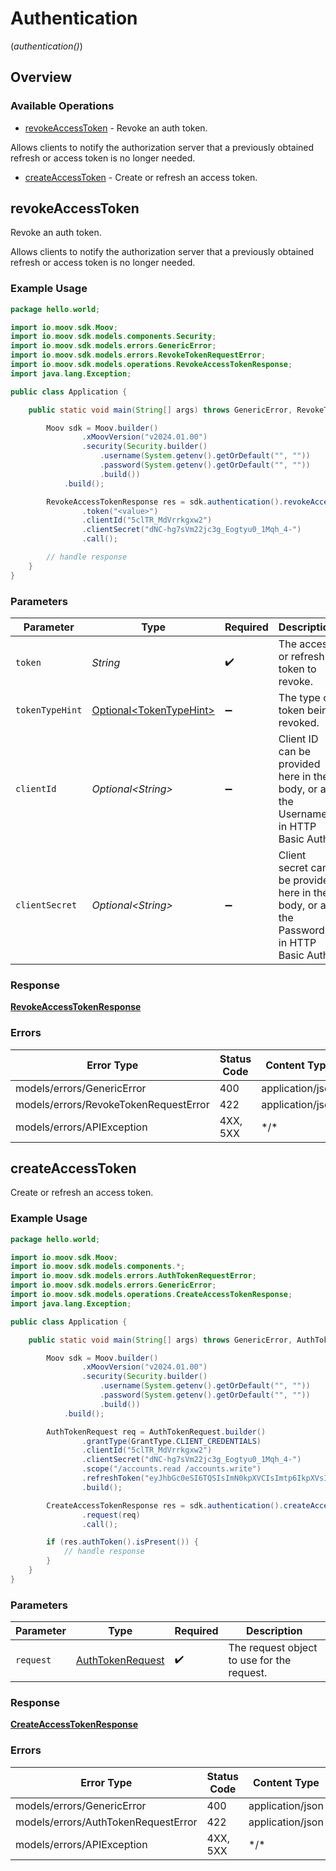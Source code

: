 # Authentication
(*authentication()*)

## Overview

### Available Operations

* [revokeAccessToken](#revokeaccesstoken) - Revoke an auth token.

Allows clients to notify the authorization server that a previously obtained refresh or access token is no longer needed.
* [createAccessToken](#createaccesstoken) - Create or refresh an access token.

## revokeAccessToken

Revoke an auth token.

Allows clients to notify the authorization server that a previously obtained refresh or access token is no longer needed.

### Example Usage

<!-- UsageSnippet language="java" operationID="revokeAccessToken" method="post" path="/oauth2/revoke" -->
```java
package hello.world;

import io.moov.sdk.Moov;
import io.moov.sdk.models.components.Security;
import io.moov.sdk.models.errors.GenericError;
import io.moov.sdk.models.errors.RevokeTokenRequestError;
import io.moov.sdk.models.operations.RevokeAccessTokenResponse;
import java.lang.Exception;

public class Application {

    public static void main(String[] args) throws GenericError, RevokeTokenRequestError, Exception {

        Moov sdk = Moov.builder()
                .xMoovVersion("v2024.01.00")
                .security(Security.builder()
                    .username(System.getenv().getOrDefault("", ""))
                    .password(System.getenv().getOrDefault("", ""))
                    .build())
            .build();

        RevokeAccessTokenResponse res = sdk.authentication().revokeAccessToken()
                .token("<value>")
                .clientId("5clTR_MdVrrkgxw2")
                .clientSecret("dNC-hg7sVm22jc3g_Eogtyu0_1Mqh_4-")
                .call();

        // handle response
    }
}
```

### Parameters

| Parameter                                                                              | Type                                                                                   | Required                                                                               | Description                                                                            | Example                                                                                |
| -------------------------------------------------------------------------------------- | -------------------------------------------------------------------------------------- | -------------------------------------------------------------------------------------- | -------------------------------------------------------------------------------------- | -------------------------------------------------------------------------------------- |
| `token`                                                                                | *String*                                                                               | :heavy_check_mark:                                                                     | The access or refresh token to revoke.                                                 |                                                                                        |
| `tokenTypeHint`                                                                        | [Optional\<TokenTypeHint>](../../models/components/TokenTypeHint.md)                   | :heavy_minus_sign:                                                                     | The type of token being revoked.                                                       |                                                                                        |
| `clientId`                                                                             | *Optional\<String>*                                                                    | :heavy_minus_sign:                                                                     | Client ID can be provided here in the body, or as the Username in HTTP Basic Auth.     | 5clTR_MdVrrkgxw2                                                                       |
| `clientSecret`                                                                         | *Optional\<String>*                                                                    | :heavy_minus_sign:                                                                     | Client secret can be provided here in the body, or as the Password in HTTP Basic Auth. | dNC-hg7sVm22jc3g_Eogtyu0_1Mqh_4-                                                       |

### Response

**[RevokeAccessTokenResponse](../../models/operations/RevokeAccessTokenResponse.md)**

### Errors

| Error Type                            | Status Code                           | Content Type                          |
| ------------------------------------- | ------------------------------------- | ------------------------------------- |
| models/errors/GenericError            | 400                                   | application/json                      |
| models/errors/RevokeTokenRequestError | 422                                   | application/json                      |
| models/errors/APIException            | 4XX, 5XX                              | \*/\*                                 |

## createAccessToken

Create or refresh an access token.

### Example Usage

<!-- UsageSnippet language="java" operationID="createAccessToken" method="post" path="/oauth2/token" -->
```java
package hello.world;

import io.moov.sdk.Moov;
import io.moov.sdk.models.components.*;
import io.moov.sdk.models.errors.AuthTokenRequestError;
import io.moov.sdk.models.errors.GenericError;
import io.moov.sdk.models.operations.CreateAccessTokenResponse;
import java.lang.Exception;

public class Application {

    public static void main(String[] args) throws GenericError, AuthTokenRequestError, Exception {

        Moov sdk = Moov.builder()
                .xMoovVersion("v2024.01.00")
                .security(Security.builder()
                    .username(System.getenv().getOrDefault("", ""))
                    .password(System.getenv().getOrDefault("", ""))
                    .build())
            .build();

        AuthTokenRequest req = AuthTokenRequest.builder()
                .grantType(GrantType.CLIENT_CREDENTIALS)
                .clientId("5clTR_MdVrrkgxw2")
                .clientSecret("dNC-hg7sVm22jc3g_Eogtyu0_1Mqh_4-")
                .scope("/accounts.read /accounts.write")
                .refreshToken("eyJhbGc0eSI6TQSIsImN0kpXVCIsImtp6IkpXVsImtpZC0a...")
                .build();

        CreateAccessTokenResponse res = sdk.authentication().createAccessToken()
                .request(req)
                .call();

        if (res.authToken().isPresent()) {
            // handle response
        }
    }
}
```

### Parameters

| Parameter                                                   | Type                                                        | Required                                                    | Description                                                 |
| ----------------------------------------------------------- | ----------------------------------------------------------- | ----------------------------------------------------------- | ----------------------------------------------------------- |
| `request`                                                   | [AuthTokenRequest](../../models/shared/AuthTokenRequest.md) | :heavy_check_mark:                                          | The request object to use for the request.                  |

### Response

**[CreateAccessTokenResponse](../../models/operations/CreateAccessTokenResponse.md)**

### Errors

| Error Type                          | Status Code                         | Content Type                        |
| ----------------------------------- | ----------------------------------- | ----------------------------------- |
| models/errors/GenericError          | 400                                 | application/json                    |
| models/errors/AuthTokenRequestError | 422                                 | application/json                    |
| models/errors/APIException          | 4XX, 5XX                            | \*/\*                               |
